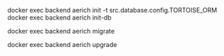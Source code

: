 docker exec backend aerich init -t src.database.config.TORTOISE_ORM
docker exec backend aerich init-db

docker exec backend aerich migrate

docker exec backend aerich upgrade


